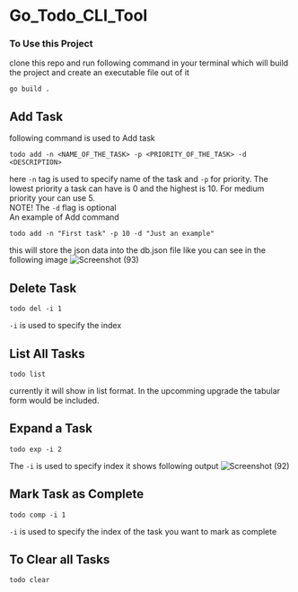 # Go_Todo_CLI_Tool

### To Use this Project
clone this repo and run following command in your terminal which will build the project and create an executable file out of it
```
go build .
```

## Add Task
following command is used to Add task
```
todo add -n <NAME_OF_THE_TASK> -p <PRIORITY_OF_THE_TASK> -d <DESCRIPTION>
```
here ```-n``` tag is used to specify name of the task and ```-p``` for priority.
The lowest priority a task can have is 0 and the highest is 10. For medium priority your can use 5.
<br/>
NOTE! The ```-d``` flag is optional
<br/>
An example of Add command
```
todo add -n "First task" -p 10 -d "Just an example"
```


this will store the json data into the db.json file like you can see in the following image
![Screenshot (93)](https://user-images.githubusercontent.com/70505181/188202962-48da8742-700d-4f41-a180-2b082d5c47b2.png)


## Delete Task
```
todo del -i 1
```
```-i``` is used to specify the index

## List All Tasks
```
todo list
```
currently it will show in list format. In the upcomming upgrade the tabular form would be included.

## Expand a Task
```
todo exp -i 2
```
The ```-i``` is used to specify index 
it shows following output
![Screenshot (92)](https://user-images.githubusercontent.com/70505181/188201408-b125949b-7953-44ca-b83e-6a2d17818a87.png)

## Mark Task as Complete
```
todo comp -i 1
```
```-i``` is used to specify the index of the task you want to mark as complete

## To Clear all Tasks
```
todo clear
```
